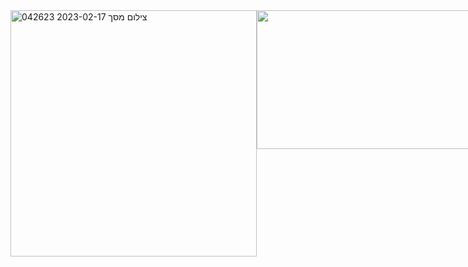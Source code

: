 <div style="display: flex;">
  <img style="display: inline;" width="394" alt="צילום מסך 2023-02-17 042623" src="https://user-images.githubusercontent.com/93730629/219534031-173aa5d8-8478-4a4e-88c8-55a6655390d4.png">
<img width="392" height="222 alt="צילום מסך 2023-02-17 043254" src="https://user-images.githubusercontent.com/93730629/219534977-d5d72040-415d-459c-b467-827b795a645f.png">



So, I created a front-end project based on the Mardi Gras carnival using HTML, CSS, JS, Sass, Figma, and Bootstrap. I wanted to capture the festive spirit and excitement of the carnival through my website, and I'm really proud of how it turned out.

To start, I used HTML to create the basic structure of the website. Then, I used CSS and Sass to add vibrant colors, festive typography, and intricate graphics, giving it a unique and engaging look. I also used animation to make the elements on the page come alive and keep visitors engaged.

To ensure that the website is accessible and responsive on different devices, I used Bootstrap to design a layout that is flexible and user-friendly. I also used JavaScript to enhance the user experience with dynamic features like interactive animations and countdown timers to Mardi Gras events.

I planned out the design using Figma, a powerful design tool that helped me organize my ideas and visualize how the website would look before I started coding.

Overall, I'm really happy with how my Mardi Gras carnival project turned out, and I feel like it showcases my front-end development skills well.



